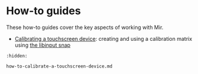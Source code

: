 # How-to guides
These how-to guides cover the key aspects of working with Mir.

- [Calibrating a touchscreen device](how-to-calibrate-a-touchscreen-device.md): creating and using a calibration matrix using [the libinput snap](https://snapcraft.io/libinput)

```{toctree}
:hidden:

how-to-calibrate-a-touchscreen-device.md
```
